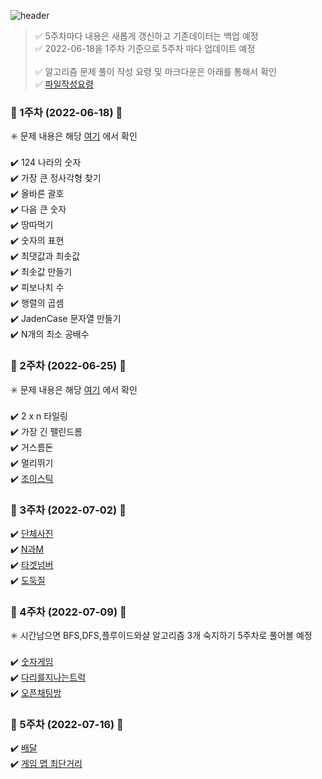 ![header](https://capsule-render.vercel.app/api?type=waving&color=FEFEFE&height=250&section=header&text=Schedule&fontSize=90&animation=fadeIn&fontAlignY=38&desc=%20&descAlignY=62&descAlign=62)


> :white_check_mark: 5주차마다 내용은 새롭게 갱신하고 기존데이터는 백업 예정  </br>
> :white_check_mark: 2022-06-18을 1주차 기준으로 5주차 마다 업데이트 예정 </br> </br>
> :white_check_mark: 알고리즘 문제 풀이 작성 요령 및 마크다운은 아래를 통해서 확인 </br>
> :white_check_mark: [파일작성요령](https://github.com/PandoraBoxAlgorithm/-/blob/main/%ED%8C%8C%EC%9D%BC%EC%9E%91%EC%84%B1%EB%B2%95.md)


  ### 📢 1주차 (2022-06-18) 📢

 ✳️ 문제 내용은 해당 [여기](https://zerocho.com/category/Algorithm/post/5b7bf396b35bf5001b940dc5) 에서 확인 </br></br>
  ✔️ 124 나라의 숫자 </br> 
  ✔️ 가장 큰 정사각형 찾기 </br> 
  ✔️ 올바른 괄호  </br>
  ✔️ 다음 큰 숫자  </br>
  ✔️ 땅따먹기  </br>
  ✔️ 숫자의 표현 </br>
  ✔️ 최댓값과 최솟값  </br>
  ✔️ 최솟값 만들기  </br>
  ✔️ 피보나치 수  </br>
  ✔️ 행렬의 곱셈  </br>
  ✔️ JadenCase 문자열 만들기 </br> 
  ✔️ N개의 최소 공배수  </br>

  ### 📢 2주차 (2022-06-25) 📢

 ✳️ 문제 내용은 해당 [여기](https://www.zerocho.com/category/Algorithm/post/5b87ccc1553b47001bb08d2b) 에서 확인 </br></br>
  ✔️ 2 x n 타일링  </br> 
  ✔️ 가장 긴 팰린드롬  </br> 
  ✔️ 거스름돈   </br>
  ✔️ 멀리뛰기   </br>
  ✔️ [조이스틱](https://programmers.co.kr/learn/courses/30/lessons/42860) </br>
  
  ### 📢 3주차 (2022-07-02) 📢
  ✔️ [단체사진](https://programmers.co.kr/learn/courses/30/lessons/1835) </br>
  ✔️ [N과M](https://www.acmicpc.net/problem/15649) </br>
  ✔️ [타겟넘버](https://programmers.co.kr/learn/courses/30/lessons/43165) </br>
  ✔️ [도둑질](https://programmers.co.kr/learn/courses/30/lessons/42897) </br>

  ### 📢 4주차 (2022-07-09) 📢 
  
 ✳️ 시간남으면 BFS,DFS,플루이드와샬 알고리즘 3개 숙지하기 5주차로 풀어볼 예정 </br></br>
  ✔️ [숫자게임](https://school.programmers.co.kr/learn/courses/30/lessons/12987)    </br>
  ✔️ [다리를지나는트럭](https://school.programmers.co.kr/learn/courses/30/lessons/42583)    </br>
  ✔️ [오픈채팅방](https://school.programmers.co.kr/learn/courses/30/lessons/42888)    </br>
  
  ### 📢 5주차 (2022-07-16) 📢
  ✔️ [배달](https://school.programmers.co.kr/learn/courses/30/lessons/12978)    </br>
  ✔️ [게임 맵 최단거리](https://school.programmers.co.kr/learn/courses/30/lessons/1844)    </br>

